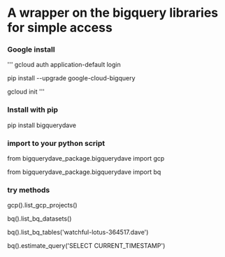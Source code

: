 # A wrapper on the bigquery libraries for simple access

### Google install

'''
gcloud auth application-default login

pip install --upgrade google-cloud-bigquery

gcloud init 
'''

### Install with pip

pip install bigquerydave

### import to your python script

from bigquerydave_package.bigquerydave import gcp

from bigquerydave_package.bigquerydave import bq

### try methods

  gcp().list_gcp_projects()
  
  bq().list_bq_datasets()
  
  bq().list_bq_tables('watchful-lotus-364517.dave')
  
  bq().estimate_query('SELECT CURRENT_TIMESTAMP')

